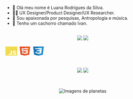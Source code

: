 
- 👋 Olá meu nome é Luana Rodrigues da Silva.
- 👩‍💻 UX Designer/Product Designer/UX Researcher.
- 🔎 Sou apaixonada por pesquisas, Antropologia e música.
- 🐶 Tenho um cachorro chamado Ivan.



<br>

<div align="center">
  <a href="https://github.com/Luana-RodriguesdaSilva"></a>
  <img height="180em" src="https://github-readme-stats.vercel.app/api?username=Luana-RodriguesdaSilva&show_icons=true&theme=synthwave&include_all_commits=false&count_private=false"/>
  <img height="180em" src="https://github-readme-stats.vercel.app/api/top-langs/?username=Luana-RodriguesdaSilva&layout=compact&langs_count=7&theme=synthwave"/>
</div>
  
  <div style="display: inline_block"><br>
  <img align="center" alt="Luana-Js" height="30" width="40" src="https://raw.githubusercontent.com/devicons/devicon/master/icons/javascript/javascript-plain.svg">
  <img align="center" alt="Luana-HTML" height="30" width="40" src="https://raw.githubusercontent.com/devicons/devicon/master/icons/html5/html5-original.svg">
  <img align="center" alt="Luana-CSS" height="30" width="40" src="https://raw.githubusercontent.com/devicons/devicon/master/icons/css3/css3-original.svg">
  </div>
  
  #
  <div align="center">
     <a href="https://www.linkedin.com/in/luana-rodriguesdasilva/" target="_blank"><img src="https://img.shields.io/badge/-LinkedIn-%230077B5?style=for-the-badge&logo=linkedin&logoColor=white" target="_blank"></a> 
    <a href = "mailto:luana1987r@gmail.com"><img loading="lazy" src="https://img.shields.io/badge/Gmail-D14836?style=for-the-badge&logo=gmail&logoColor=white" target="_blank"></a>
 </div>    
     
<div align="center"style="display: inline_block"><br><br>

![Imagens de planetas](https://github.com/Luana-RodriguesdaSilva/Luana-RodriguesdaSilva/assets/106934139/f7a26aa6-e8e2-454d-9706-01dac3c04a4d)


</div>
  

  

